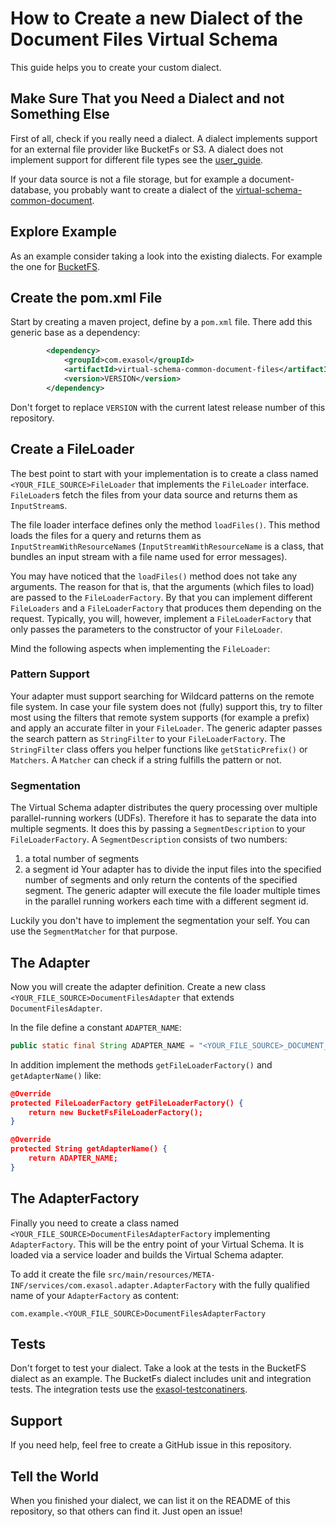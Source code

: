 # How to Create a new Dialect of the Document Files Virtual Schema

This guide helps you to create your custom dialect.

## Make Sure That you Need a Dialect and not Something Else

First of all, check if you really need a dialect.
A dialect implements support for an external file provider like BucketFs or S3.
A dialect does not implement support for different file types see the [user_guide](user_guide.md).
 
If your data source is not a file storage, but for example a document-database, 
you probably want to create a dialect of the [virtual-schema-common-document](https://github.com/exasol/virtual-schema-common-document).

## Explore Example

As an example consider taking a look into the existing dialects. For example the one for [BucketFS](https://github.com/exasol/bucketfs-document-files-virtual-schema).  
 
## Create the pom.xml File

Start by creating a maven project, define by a `pom.xml` file.
There add this generic base as a dependency:
```xml
        <dependency>
            <groupId>com.exasol</groupId>
            <artifactId>virtual-schema-common-document-files</artifactId>
            <version>VERSION</version>
        </dependency>
``` 

Don't forget to replace `VERSION` with the current latest release number of this repository.

## Create a FileLoader

The best point to start with your implementation is to create a class named `<YOUR_FILE_SOURCE>FileLoader` 
that implements the `FileLoader` interface.
`FileLoader`s fetch the files from your data source and returns them as `InputStream`s.

The file loader interface defines only the method `loadFiles()`.
 This method loads the files for a query and returns them as `InputStreamWithResourceName`s (`InputStreamWithResourceName` is a class, that bundles an input stream with a file name used for error messages). 

You may have noticed that the `loadFiles()` method does not take any arguments.
The reason for that is, that the arguments (which files to load) are passed to the `FileLoaderFactory`.
By that you can implement different `FileLoaders` and a `FileLoaderFactory` that produces them depending on the request.
Typically, you will, however, implement a `FileLoaderFactory` that only passes the parameters to the constructor of your `FileLoader`.

Mind the following aspects when implementing the `FileLoader`:

### Pattern Support

Your adapter must support searching for Wildcard patterns on the remote file system.
In case your file system does not (fully) support this, try to filter most using the filters that remote system supports (for example a prefix) and apply an accurate filter in your `FileLoader`.
The generic adapter passes the search pattern as `StringFilter` to your `FileLoaderFactory`.
The `StringFilter` class offers you helper functions like `getStaticPrefix()` or `Matchers`.
A `Matcher` can check if a string fulfills the pattern or not. 

### Segmentation

The Virtual Schema adapter distributes the query processing over multiple parallel-running workers (UDFs).
Therefore it has to separate the data into multiple segments.
It does this by passing a `SegmentDescription` to your `FileLoaderFactory`. A `SegmentDescription` consists of two numbers:
1. a total number of segments
1. a segment id
Your adapter has to divide the input files into the specified number of segments and only return the contents of the specified segment.
The generic adapter will execute the file loader multiple times in the parallel running workers each time with a different segment id.

Luckily you don't have to implement the segmentation your self. You can use the  `SegmentMatcher` for that purpose.


## The Adapter

Now you will create the adapter definition.
Create a new class `<YOUR_FILE_SOURCE>DocumentFilesAdapter` that extends `DocumentFilesAdapter`.

In the file define a constant `ADAPTER_NAME`:

```java
public static final String ADAPTER_NAME = "<YOUR_FILE_SOURCE>_DOCUMENT_FILES";
```

In addition implement the methods `getFileLoaderFactory()` and `getAdapterName()` like:

```json
@Override
protected FileLoaderFactory getFileLoaderFactory() {
    return new BucketFsFileLoaderFactory();
}

@Override
protected String getAdapterName() {
    return ADAPTER_NAME;
}
```

## The AdapterFactory

Finally you need to create a class named `<YOUR_FILE_SOURCE>DocumentFilesAdapterFactory` implementing `AdapterFactory`.
This will be the entry point of your Virtual Schema. 
It is loaded via a service loader and builds the Virtual Schema adapter.

To add it create the file `src/main/resources/META-INF/services/com.exasol.adapter.AdapterFactory` with 
the fully qualified name of your `AdapterFactory` as content:
```
com.example.<YOUR_FILE_SOURCE>DocumentFilesAdapterFactory
```

## Tests

Don't forget to test your dialect.
Take a look at the tests in the BucketFS dialect as an example.
The BucketFs dialect includes unit and integration tests.
The integration tests use the [exasol-testconatiners](https://github.com/exasol/exasol-testcontainers/).

## Support

If you need help, feel free to create a GitHub issue in this repository.

## Tell the World
 
When you finished your dialect, we can list it on the README of this repository, so that others can find it.
Just open an issue!
